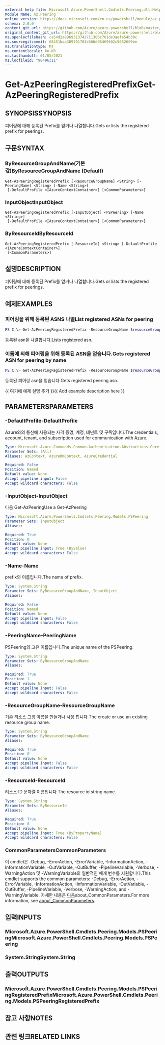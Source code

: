 ```yaml
---
external help file: Microsoft.Azure.PowerShell.Cmdlets.Peering.dll-Help.xml
Module Name: Az.Peering
online version: https://docs.microsoft.com/en-us/powershell/module/az.peering/get-azpeeringregisteredprefix
schema: 2.0.0
content_git_url: https://github.com/Azure/azure-powershell/blob/master/src/Peering/Peering/help/Get-AzPeeringRegisteredPrefix.md
original_content_git_url: https://github.com/Azure/azure-powershell/blob/master/src/Peering/Peering/help/Get-AzPeeringRegisteredPrefix.md
ms.openlocfilehash: ca54d2a8969313742711306c701de3aefe54b30c
ms.sourcegitcommit: 68451baa389791703e666d95469602c5652609ee
ms.translationtype: MT
ms.contentlocale: ko-KR
ms.lasthandoff: 01/05/2021
ms.locfileid: "98496311"
---
```

# <span data-ttu-id="820c6-101">Get-AzPeeringRegisteredPrefix</span><span class="sxs-lookup"><span data-stu-id="820c6-101">Get-AzPeeringRegisteredPrefix</span></span>

## <span data-ttu-id="820c6-102">SYNOPSIS</span><span class="sxs-lookup"><span data-stu-id="820c6-102">SYNOPSIS</span></span>
<span data-ttu-id="820c6-103">피어링에 대해 등록된 Prefix를 얻거나 나열합니다.</span><span class="sxs-lookup"><span data-stu-id="820c6-103">Gets or lists the registered prefix for peerings.</span></span>

## <span data-ttu-id="820c6-104">구문</span><span class="sxs-lookup"><span data-stu-id="820c6-104">SYNTAX</span></span>

### <span data-ttu-id="820c6-105">ByResourceGroupAndName(기본값)</span><span class="sxs-lookup"><span data-stu-id="820c6-105">ByResourceGroupAndName (Default)</span></span>
```
Get-AzPeeringRegisteredPrefix [-ResourceGroupName] <String> [-PeeringName] <String> [-Name <String>]
 [-DefaultProfile <IAzureContextContainer>] [<CommonParameters>]
```

### <span data-ttu-id="820c6-106">InputObject</span><span class="sxs-lookup"><span data-stu-id="820c6-106">InputObject</span></span>
```
Get-AzPeeringRegisteredPrefix [-InputObject] <PSPeering> [-Name <String>]
 [-DefaultProfile <IAzureContextContainer>] [<CommonParameters>]
```

### <span data-ttu-id="820c6-107">ByResourceId</span><span class="sxs-lookup"><span data-stu-id="820c6-107">ByResourceId</span></span>
```
Get-AzPeeringRegisteredPrefix [-ResourceId] <String> [-DefaultProfile <IAzureContextContainer>]
 [<CommonParameters>]
```

## <span data-ttu-id="820c6-108">설명</span><span class="sxs-lookup"><span data-stu-id="820c6-108">DESCRIPTION</span></span>
<span data-ttu-id="820c6-109">피어링에 대해 등록된 Prefix를 얻거나 나열합니다.</span><span class="sxs-lookup"><span data-stu-id="820c6-109">Gets or lists the registered prefix for peerings.</span></span>

## <span data-ttu-id="820c6-110">예제</span><span class="sxs-lookup"><span data-stu-id="820c6-110">EXAMPLES</span></span>

### <span data-ttu-id="820c6-111">피어링을 위해 등록된 ASNS 나열</span><span class="sxs-lookup"><span data-stu-id="820c6-111">List registered ASNs for peering</span></span>
```powershell
PS C:\> Get-AzPeeringRegisteredPrefix -ResourceGroupName $resourceGroupName -PeeringName $peeringName
```

<span data-ttu-id="820c6-112">등록된 asn을 나열합니다.</span><span class="sxs-lookup"><span data-stu-id="820c6-112">Lists registered asn.</span></span>

### <span data-ttu-id="820c6-113">이름에 의해 피어링을 위해 등록된 ASN을 얻습니다.</span><span class="sxs-lookup"><span data-stu-id="820c6-113">Gets registered ASN for peering by name</span></span>
```powershell
PS C:\> Get-AzPeeringRegisteredPrefix -ResourceGroupName $resourceGroupName -PeeringName $peeringName -Name $registeredPrefixName
```

<span data-ttu-id="820c6-114">등록된 피어링 asn을 얻습니다.</span><span class="sxs-lookup"><span data-stu-id="820c6-114">Gets registered peering asn.</span></span>

<span data-ttu-id="820c6-115">{{ 여기에 예제 설명 추가 }}</span><span class="sxs-lookup"><span data-stu-id="820c6-115">{{ Add example description here }}</span></span>

## <span data-ttu-id="820c6-116">PARAMETERS</span><span class="sxs-lookup"><span data-stu-id="820c6-116">PARAMETERS</span></span>

### <span data-ttu-id="820c6-117">-DefaultProfile</span><span class="sxs-lookup"><span data-stu-id="820c6-117">-DefaultProfile</span></span>
<span data-ttu-id="820c6-118">Azure와의 통신에 사용되는 자격 증명, 계정, 테넌트 및 구독입니다.</span><span class="sxs-lookup"><span data-stu-id="820c6-118">The credentials, account, tenant, and subscription used for communication with Azure.</span></span>

```yaml
Type: Microsoft.Azure.Commands.Common.Authentication.Abstractions.Core.IAzureContextContainer
Parameter Sets: (All)
Aliases: AzContext, AzureRmContext, AzureCredential

Required: False
Position: Named
Default value: None
Accept pipeline input: False
Accept wildcard characters: False
```

### <span data-ttu-id="820c6-119">-InputObject</span><span class="sxs-lookup"><span data-stu-id="820c6-119">-InputObject</span></span>
<span data-ttu-id="820c6-120">다음 Get-AzPeering</span><span class="sxs-lookup"><span data-stu-id="820c6-120">Use a Get-AzPeering</span></span>

```yaml
Type: Microsoft.Azure.PowerShell.Cmdlets.Peering.Models.PSPeering
Parameter Sets: InputObject
Aliases:

Required: True
Position: 0
Default value: None
Accept pipeline input: True (ByValue)
Accept wildcard characters: False
```

### <span data-ttu-id="820c6-121">-Name</span><span class="sxs-lookup"><span data-stu-id="820c6-121">-Name</span></span>
<span data-ttu-id="820c6-122">prefix의 이름입니다.</span><span class="sxs-lookup"><span data-stu-id="820c6-122">The name of prefix.</span></span>

```yaml
Type: System.String
Parameter Sets: ByResourceGroupAndName, InputObject
Aliases:

Required: False
Position: Named
Default value: None
Accept pipeline input: False
Accept wildcard characters: False
```

### <span data-ttu-id="820c6-123">-PeeringName</span><span class="sxs-lookup"><span data-stu-id="820c6-123">-PeeringName</span></span>
<span data-ttu-id="820c6-124">PSPeering의 고유 이름입니다.</span><span class="sxs-lookup"><span data-stu-id="820c6-124">The unique name of the PSPeering.</span></span>

```yaml
Type: System.String
Parameter Sets: ByResourceGroupAndName
Aliases:

Required: True
Position: 1
Default value: None
Accept pipeline input: False
Accept wildcard characters: False
```

### <span data-ttu-id="820c6-125">-ResourceGroupName</span><span class="sxs-lookup"><span data-stu-id="820c6-125">-ResourceGroupName</span></span>
<span data-ttu-id="820c6-126">기존 리소스 그룹 이름을 만들거나 사용 합니다.</span><span class="sxs-lookup"><span data-stu-id="820c6-126">The create or use an existing resource group name.</span></span>

```yaml
Type: System.String
Parameter Sets: ByResourceGroupAndName
Aliases:

Required: True
Position: 0
Default value: None
Accept pipeline input: False
Accept wildcard characters: False
```

### <span data-ttu-id="820c6-127">-ResourceId</span><span class="sxs-lookup"><span data-stu-id="820c6-127">-ResourceId</span></span>
<span data-ttu-id="820c6-128">리소스 ID 문자열 이름입니다.</span><span class="sxs-lookup"><span data-stu-id="820c6-128">The resource id string name.</span></span>

```yaml
Type: System.String
Parameter Sets: ByResourceId
Aliases:

Required: True
Position: 0
Default value: None
Accept pipeline input: True (ByPropertyName)
Accept wildcard characters: False
```

### <span data-ttu-id="820c6-129">CommonParameters</span><span class="sxs-lookup"><span data-stu-id="820c6-129">CommonParameters</span></span>
<span data-ttu-id="820c6-130">이 cmdlet은 -Debug, -ErrorAction, -ErrorVariable, -InformationAction, -InformationVariable, -OutVariable, -OutBuffer, -PipelineVariable, -Verbose, -WarningAction 및 -WarningVariable의 일반적인 매개 변수를 지원합니다.</span><span class="sxs-lookup"><span data-stu-id="820c6-130">This cmdlet supports the common parameters: -Debug, -ErrorAction, -ErrorVariable, -InformationAction, -InformationVariable, -OutVariable, -OutBuffer, -PipelineVariable, -Verbose, -WarningAction, and -WarningVariable.</span></span> <span data-ttu-id="820c6-131">자세한 내용은 [다음](http://go.microsoft.com/fwlink/?LinkID=113216)about_CommonParameters.</span><span class="sxs-lookup"><span data-stu-id="820c6-131">For more information, see [about_CommonParameters](http://go.microsoft.com/fwlink/?LinkID=113216).</span></span>

## <span data-ttu-id="820c6-132">입력</span><span class="sxs-lookup"><span data-stu-id="820c6-132">INPUTS</span></span>

### <span data-ttu-id="820c6-133">Microsoft.Azure.PowerShell.Cmdlets.Peering.Models.PSPeering</span><span class="sxs-lookup"><span data-stu-id="820c6-133">Microsoft.Azure.PowerShell.Cmdlets.Peering.Models.PSPeering</span></span>

### <span data-ttu-id="820c6-134">System.String</span><span class="sxs-lookup"><span data-stu-id="820c6-134">System.String</span></span>

## <span data-ttu-id="820c6-135">출력</span><span class="sxs-lookup"><span data-stu-id="820c6-135">OUTPUTS</span></span>

### <span data-ttu-id="820c6-136">Microsoft.Azure.PowerShell.Cmdlets.Peering.Models.PSPeeringRegisteredPrefix</span><span class="sxs-lookup"><span data-stu-id="820c6-136">Microsoft.Azure.PowerShell.Cmdlets.Peering.Models.PSPeeringRegisteredPrefix</span></span>

## <span data-ttu-id="820c6-137">참고 사항</span><span class="sxs-lookup"><span data-stu-id="820c6-137">NOTES</span></span>

## <span data-ttu-id="820c6-138">관련 링크</span><span class="sxs-lookup"><span data-stu-id="820c6-138">RELATED LINKS</span></span>
